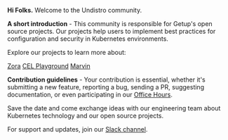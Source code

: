 **Hi Folks.**
Welcome to the Undistro community.

**A short introduction**  - This community is responsible for Getup's open source projects. 
Our projects help users to implement best practices for configuration and security in Kubernetes environments.

Explore our projects to learn more about:

[Zora](https://github.com/undistro/zora)
[CEL Playground](https://github.com/undistro/cel-playground)
[Marvin](https://github.com/undistro/marvin)

**Contribution guidelines** - Your contribution is essential, whether it's submitting a new feature, reporting a bug, 
sending a PR, suggesting documentation, or even participating in our [Office Hours](https://tinyurl.com/undistro-community-calendar).

Save the date and come exchange ideas with our engineering team about Kubernetes technology and our open source projects.

For support and updates, join our [Slack channel](https://join.slack.com/t/undistrocommunity/shared_invite/zt-21slyrao4-dTW_XtOB90QVj05txOX6rA).
